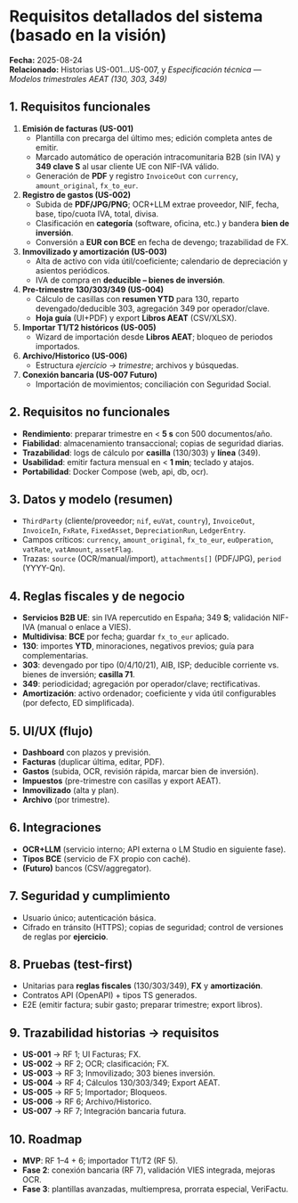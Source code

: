 # Requisitos detallados del sistema (basado en la visión)
**Fecha:** 2025-08-24  
**Relacionado:** Historias US-001…US-007, y *Especificación técnica — Modelos trimestrales AEAT (130, 303, 349)*

## 1. Requisitos funcionales
1. **Emisión de facturas (US-001)**
   - Plantilla con precarga del último mes; edición completa antes de emitir.
   - Marcado automático de operación intracomunitaria B2B (sin IVA) y **349 clave S** al usar cliente UE con NIF-IVA válido.
   - Generación de **PDF** y registro `InvoiceOut` con `currency`, `amount_original`, `fx_to_eur`.
2. **Registro de gastos (US-002)**
   - Subida de **PDF/JPG/PNG**; OCR+LLM extrae proveedor, NIF, fecha, base, tipo/cuota IVA, total, divisa.
   - Clasificación en **categoría** (software, oficina, etc.) y bandera **bien de inversión**.
   - Conversión a **EUR con BCE** en fecha de devengo; trazabilidad de FX.
3. **Inmovilizado y amortización (US-003)**
   - Alta de activo con vida útil/coeficiente; calendario de depreciación y asientos periódicos.
   - IVA de compra en **deducible – bienes de inversión**.
4. **Pre-trimestre 130/303/349 (US-004)**
   - Cálculo de casillas con **resumen YTD** para 130, reparto devengado/deducible 303, agregación 349 por operador/clave.
   - **Hoja guía** (UI+PDF) y export **Libros AEAT** (CSV/XLSX).
5. **Importar T1/T2 históricos (US-005)**
   - Wizard de importación desde **Libros AEAT**; bloqueo de periodos importados.
6. **Archivo/Historico (US-006)**
   - Estructura *ejercicio → trimestre*; archivos y búsquedas.
7. **Conexión bancaria (US-007 Futuro)**
   - Importación de movimientos; conciliación con Seguridad Social.

## 2. Requisitos no funcionales
- **Rendimiento**: preparar trimestre en < **5 s** con 500 documentos/año.
- **Fiabilidad**: almacenamiento transaccional; copias de seguridad diarias.
- **Trazabilidad**: logs de cálculo por **casilla** (130/303) y **línea** (349).
- **Usabilidad**: emitir factura mensual en < **1 min**; teclado y atajos.
- **Portabilidad**: Docker Compose (web, api, db, ocr).

## 3. Datos y modelo (resumen)
- `ThirdParty` (cliente/proveedor; `nif`, `euVat`, `country`), `InvoiceOut`, `InvoiceIn`, `FxRate`, `FixedAsset`, `DepreciationRun`, `LedgerEntry`.
- Campos críticos: `currency`, `amount_original`, `fx_to_eur`, `euOperation`, `vatRate`, `vatAmount`, `assetFlag`.
- Trazas: `source` (OCR/manual/import), `attachments[]` (PDF/JPG), `period` (YYYY-Qn).

## 4. Reglas fiscales y de negocio
- **Servicios B2B UE**: sin IVA repercutido en España; 349 **S**; validación NIF-IVA (manual o enlace a VIES).
- **Multidivisa**: **BCE** por fecha; guardar `fx_to_eur` aplicado.
- **130**: importes **YTD**, minoraciones, negativos previos; guía para complementarias.
- **303**: devengado por tipo (0/4/10/21), AIB, ISP; deducible corriente vs. bienes de inversión; **casilla 71**.
- **349**: periodicidad; agregación por operador/clave; rectificativas.
- **Amortización**: activo ordenador; coeficiente y vida útil configurables (por defecto, ED simplificada).

## 5. UI/UX (flujo)
- **Dashboard** con plazos y previsión.  
- **Facturas** (duplicar última, editar, PDF).  
- **Gastos** (subida, OCR, revisión rápida, marcar bien de inversión).  
- **Impuestos** (pre-trimestre con casillas y export AEAT).  
- **Inmovilizado** (alta y plan).  
- **Archivo** (por trimestre).

## 6. Integraciones
- **OCR+LLM** (servicio interno; API externa o LM Studio en siguiente fase).  
- **Tipos BCE** (servicio de FX propio con caché).  
- **(Futuro)** bancos (CSV/aggregator).

## 7. Seguridad y cumplimiento
- Usuario único; autenticación básica.  
- Cifrado en tránsito (HTTPS); copias de seguridad; control de versiones de reglas por **ejercicio**.

## 8. Pruebas (test-first)
- Unitarias para **reglas fiscales** (130/303/349), **FX** y **amortización**.  
- Contratos API (OpenAPI) + tipos TS generados.  
- E2E (emitir factura; subir gasto; preparar trimestre; export libros).

## 9. Trazabilidad historias → requisitos
- **US-001** → RF 1; UI Facturas; FX.  
- **US-002** → RF 2; OCR; clasificación; FX.  
- **US-003** → RF 3; Inmovilizado; 303 bienes inversión.  
- **US-004** → RF 4; Cálculos 130/303/349; Export AEAT.  
- **US-005** → RF 5; Importador; Bloqueos.  
- **US-006** → RF 6; Archivo/Historico.  
- **US-007** → RF 7; Integración bancaria futura.

## 10. Roadmap
- **MVP**: RF 1–4 + 6; importador T1/T2 (RF 5).  
- **Fase 2**: conexión bancaria (RF 7), validación VIES integrada, mejoras OCR.  
- **Fase 3**: plantillas avanzadas, multiempresa, prorrata especial, VeriFactu.
